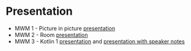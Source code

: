 # Presentation

* MWM 1 - Picture in picture [presentation](https://gitpitch.com/Mercandj/presentation?p=mwm-1-picture-in-picture)
* MWM 2 - Room [presentation](https://gitpitch.com/Mercandj/presentation?p=mwm-2-room)
* MWM 3 - Kotlin 1 [presentation](https://gitpitch.com/Mercandj/presentation?p=mwm-3-kotlin-1/presentation) and [presentation with speaker notes](https://gitpitch.com/Mercandj/presentation?p=mwm-3-kotlin-1/presentation&n=true)
